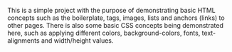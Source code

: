 This is a simple project with the purpose of demonstrating basic
HTML concepts such as the boilerplate, tags, images, lists and anchors (links)
to other pages. There is also some basic CSS concepts being demonstrated here,
such as applying different colors, background-colors, fonts, text-alignments and
width/height values.